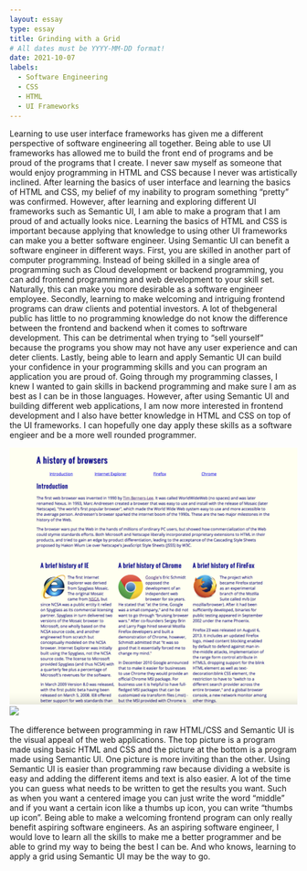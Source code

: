 ```yaml
---
layout: essay
type: essay
title: Grinding with a Grid
# All dates must be YYYY-MM-DD format!
date: 2021-10-07
labels:
  - Software Engineering
  - CSS
  - HTML
  - UI Frameworks
---
```



Learning to use user interface frameworks has given me a different perspective of software engineering all together. Being able to use UI frameworks has allowed me to build the front end of programs and be proud of the programs that I create. I never saw myself as someone that would enjoy programming in HTML and CSS because I never was artistically inclined. After learning the basics of user interface and learning the basics of HTML and CSS, my belief of my inability to program something “pretty” was confirmed. However, after learning and exploring different UI frameworks such as Semantic UI, I am able to make a program that I am proud of and actually looks nice. Learning the basics of HTML and CSS is important because applying that knowledge to using other UI frameworks can make you a better software engineer. Using Semantic UI can benefit a software engineer in different ways. First, you are skilled in another part of computer programming. Instead of being skilled in a single area of programming such as Cloud development or backend programming, you can add frontend programming and web development to your skill set. Naturally, this can make you more desirable as a software engineer employee. Secondly, learning to make welcoming and intriguing frontend programs can draw clients and potential investors. A lot of thebgeneral public has little to no programming knowledge do not know the difference between the frontend and backend when it comes to softrware development. This can be detrimental when trying to “sell yourself” because the programs you show may not have any user experience and can deter clients. Lastly, being able to learn and apply Semantic UI can build your confidence in your programming skills and you can program an application you are proud of. Going through my programming classes, I knew I wanted to gain skills in backend programming and make sure I am as best as I can be in those languages. However, after using Semantic UI and building different web applications, I am now more interested in frontend development and I also have better knowledge in HTML and CSS on top of the UI frameworks. I can hopefully one day apply these skills as a software engieer and be a more well rounded programmer. 


<img class="ui left floated image" src="../images/RAWHTML.png">
<img class="ui right floated image" src="../images/Semantic example.png">


The difference between programming in raw HTML/CSS and Semantic UI is the visual appeal of the web applications. The top picture is a program made using basic HTML and CSS and the picture at the bottom is a program made using Semantic UI. One picture is more inviting than the other. Using Semantic UI is easier than programming raw because dividing a website is easy and adding the different items and text is also easier. A lot of the time you can guess what needs to be written to get the results you want. Such as when you want a centered image you can just write the word “middle” and if you want a certain icon like a thumbs up icon, you can write “thumbs up icon”. Being able to make a welcoming frontend program can only really benefit aspiring software engineers. As an aspiring software engineer, I would love to learn all the skills to make me a better programmer and be able to grind my way to being the best I can be. And who knows, learning to apply a grid using Semantic UI may be the way to go.  


